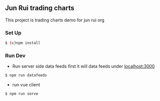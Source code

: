 ## Jun Rui trading charts
This project is trading charts demo for jun rui org

### Set Up

```bash
$ (c)npm install
```

### Run Dev

* Run server side data feeds first it will
data feeds under
[localhost:3000](localhost:3000)
```bash
$ npm run datafeeds
```

* run vue client
```bash
$ npm run serve
```